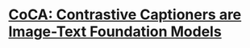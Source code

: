 # [CoCA: Contrastive Captioners are Image-Text Foundation Models](https://research.google/blog/image-text-pre-training-with-contrastive-captioners/)



